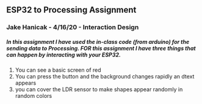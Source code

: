 ## ESP32 to Processing Assignment
### Jake Hanicak - 4/16/20 - Interaction Design

##### In this assignment I have used the in-class code (from arduino) for the sending data to Processing. FOR this assignment I have three things that can happen by interacting with your ESP32. 
1. You can see a basic screen of red
2. You can press the button and the background changes rapidly an dtext appears 
3. you can cover the LDR sensor to make shapes appear randomly in random colors


 